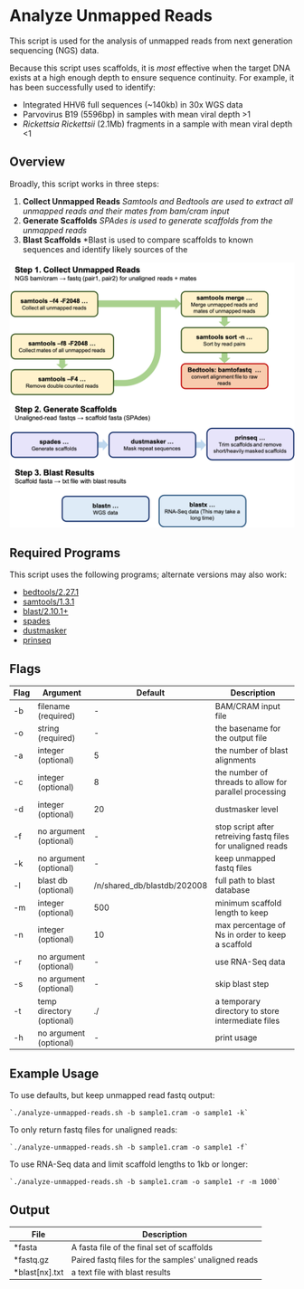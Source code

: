 Analyze Unmapped Reads
======================

This script is used for the analysis of unmapped reads from next generation sequencing (NGS) data. 

Because this script uses scaffolds, it is *most* effective when the target DNA exists at a high enough depth to ensure sequence continuity. For example, it has been successfully used to identify:

 * Integrated HHV6 full sequences (~140kb) in 30x WGS data
 * Parvovirus B19 (5596bp) in samples with mean viral depth >1
 * *Rickettsia Rickettsii* (2.1Mb) fragments in a sample with mean viral depth <1

Overview
--------

Broadly, this script works in three steps:

 1. **Collect Unmapped Reads** *Samtools and Bedtools are used to extract all unmapped reads and their mates from bam/cram input*
 2. **Generate Scaffolds** *SPAdes is used to generate scaffolds from the unmapped reads*
 3. **Blast Scaffolds** *Blast is used to compare scaffolds to known sequences and identify likely sources of the 

![](AUR-graphic.png "A graphic detailing the above steps")

Required Programs
-----------------

This script uses the following programs; alternate versions may also work:

  * [bedtools/2.27.1](https://github.com/arq5x/bedtools2)
  * [samtools/1.3.1](http://www.htslib.org/doc/1.3.1/samtools.html)
  * [blast/2.10.1+](https://ncbiinsights.ncbi.nlm.nih.gov/2019/12/18/blast-2-10-0/)
  * [spades](https://github.com/ablab/spades)
  * [dustmasker](https://www.ncbi.nlm.nih.gov/IEB/ToolBox/CPP_DOC/lxr/source/src/app/dustmasker)
  * [prinseq](http://prinseq.sourceforge.net)

Flags
-----

| Flag | Argument                  | Default                     | Description                                                  |
|------|---------------------------|-----------------------------|--------------------------------------------------------------|
| -b   | filename (required)       | -                           | BAM/CRAM input file                                          |
| -o   | string (required)         | -                           | the basename for the output file                             |
| -a   | integer (optional)        | 5                           | the number of blast alignments                               |
| -c   | integer (optional)        | 8                           | the number of threads to allow for parallel processing       |
| -d   | integer (optional)        | 20                          | dustmasker level                                             |
| -f   | no argument (optional)    | -                           | stop script after retreiving fastq files for unaligned reads |
| -k   | no argument (optional)    | -                           | keep unmapped fastq files                                    |
| -l   | blast db (optional)       | /n/shared_db/blastdb/202008 | full path to blast database                                  |
| -m   | integer (optional)        | 500                         | minimum scaffold length to keep                              |
| -n   | integer (optional)        | 10                          | max percentage of Ns in order to keep a scaffold             |
| -r   | no argument (optional)    | -                           | use RNA-Seq data                                             |
| -s   | no argument (optional)    | -                           | skip blast step                                              |
| -t   | temp directory (optional) | ./                          | a temporary directory to store intermediate files            |
| -h   | no argument (optional)    | -                           | print usage                                                  |


Example Usage
-------------

To use defaults, but keep unmapped read fastq output:

    `./analyze-unmapped-reads.sh -b sample1.cram -o sample1 -k`

To only return fastq files for unaligned reads:

    `./analyze-unmapped-reads.sh -b sample1.cram -o sample1 -f`

To use RNA-Seq data and limit scaffold lengths to 1kb or longer:

    `./analyze-unmapped-reads.sh -b sample1.cram -o sample1 -r -m 1000`


Output
------

| File           | Description                                         |
|----------------|-----------------------------------------------------|
| *fasta         | A fasta file of the final set of scaffolds          |
| *fastq.gz      | Paired fastq files for the samples' unaligned reads |
| *blast[nx].txt | a text file with blast results                      |






